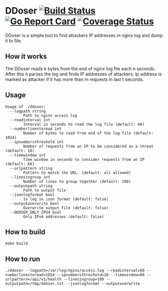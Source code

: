 # DDoser [![Build Status](https://github.com/komandakycto/ddoser/workflows/build/badge.svg)](https://github.com/komandakycto/ddoser/actions) [![Go Report Card](https://goreportcard.com/badge/github.com/komandakycto/ddoser)](https://goreportcard.com/report/github.com/komandakycto/ddoser) [![Coverage Status](https://coveralls.io/repos/github/komandakycto/ddoser/badge.svg)](https://coveralls.io/github/komandakycto/ddoser)

DDoser is a simple tool to find attackers IP addresses in nginx log and dump it to file.

## How it works

The DDoser reads k bytes from the end of nginx log file each n seconds. After this it parses the log and finds IP
addresses of attackers.
Ip address is marked as attacker if it has more than m requests in last t seconds.

## Usage

```
Usage of ./ddoser:
  --logpath string
    	Path to nginx access log
  --readinterval int
    	Interval in seconds to read the log file (default: 60)
  --numberlinestoread int
    	Number of bytes to read from end of the log file (default: 1024)
  --ipnumbersthreshold int
    	Number of requests from an IP to be considered as a threat (default: 10)
  --timewindow int
    	Time window in seconds to consider requests from an IP (default: 60)
  --urlpattern string
    	Pattern to match the URL. (default: all allowed)
  --linesingroup int  	
        Number of lines to group together (default: 100) 
  --outputpath string
    	Path to output file   
  --jsonlogformat bool
    	Is log in json format (default: false) 
  --outputoverwrite bool
    	Overwrite output file (default: false)   
  --DDOSER_ONLY_IPV4 bool
    	Only IPv4 addresses (default: false)  	
```

## How to build

```
make build
```

## How to run

```
./ddoser --logpath=/var/log/nginx/access.log --readinterval=60 --numberlinestoread=1024 --ipnumbersthreshold=10 --timewindow=60 --urlpattern=/api/v1/health --linesingroup=100 --outputpath=/tmp/ddoser.txt --jsonlogformat --outputoverwrite
```
